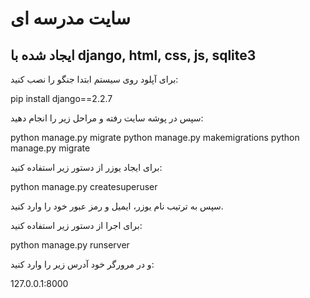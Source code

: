 # سایت مدرسه ای
ایجاد شده با django, html, css, js, sqlite3
--------------------------------------------------------------
برای آپلود روی سیستم ابتدا جنگو را نصب کنید:

pip install django==2.2.7

سپس در پوشه سایت رفته و مراحل زیر را انجام دهید:

python manage.py migrate
python manage.py makemigrations
python manage.py migrate

برای ایجاد یوزر از دستور زیر استفاده کنید:

python manage.py createsuperuser

سپس به ترتیب نام یوزر، ایمیل و رمز عبور خود را وارد کنید.

برای اجرا از دستور زیر استفاده کنید:

python manage.py runserver

و در مرورگر خود آدرس زیر را وارد کنید:

127.0.0.1:8000
